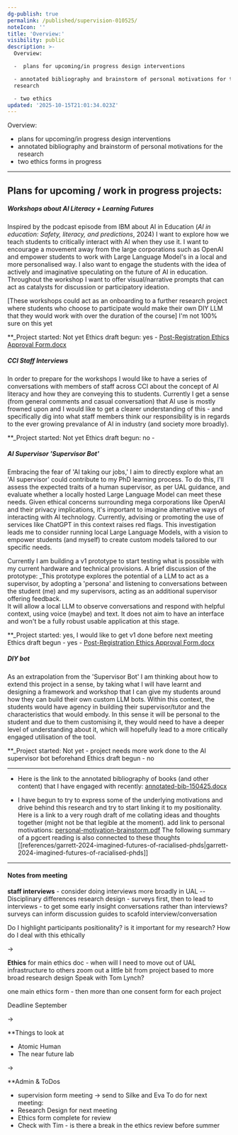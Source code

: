```yaml
---
dg-publish: true
permalink: /published/supervision-010525/
noteIcon: ''
title: 'Overview:'
visibility: public
description: >-
  Overview: 

  -  plans for upcoming/in progress design interventions 

  - annotated bibliography and brainstorm of personal motivations for the
  research

  - two ethics
updated: '2025-10-15T21:01:34.023Z'
---
```


Overview: 
-  plans for upcoming/in progress design interventions 
- annotated bibliography and brainstorm of personal motivations for the research
- two ethics forms in progress
---
## Plans for upcoming / work in progress projects:

##### **Workshops about AI Literacy + Learning Futures**

Inspired by the podcast episode from IBM about AI in Education (_AI in education: Safety, literacy, and predictions_, 2024) I want to explore how we teach students to critically interact with AI when they use it. I want to encourage a movement away from the large corporations such as OpenAI and empower students to work with Large Language Model's in a local and more personalised way. I also want to engage the students with the idea of actively and imaginative speculating on the future of AI in education. Throughout the workshop I want to offer visual/narrative prompts that can act as catalysts for discussion or participatory ideation. 

[These workshops could act as an onboarding to a further research project where students who choose to participate would make their own DIY LLM that they would work with over the duration of the course] I'm not 100% sure on this yet

**_Project started: Not yet
Ethics draft begun: yes - [Post-Registration Ethics Approval Form.docx](https://artslondon-my.sharepoint.com/:w:/g/personal/m_henryrichards_arts_ac_uk/EQFsS-R_RPtBqZBkJ0xRQ_wBZSpjZL5J8jF3MaSinSoBtQ?e=zf8WHQ)

##### **CCI Staff Interviews**
In order to prepare for the workshops I would like to have a series of conversations with members of staff across CCI about the concept of AI literacy and how they are conveying this to students. Currently I get a sense (from general comments and casual conversation) that AI use is mostly frowned upon and I would like to get a clearer understanding of this - and specifically dig into what staff members think our responsibility is in regards to the ever growing prevalance of AI in industry (and society more broadly).

**_Project started: Not yet
Ethics draft begun: no - 

##### **AI Supervisor 'Supervisor Bot'**
Embracing the fear of 'AI taking our jobs,' I aim to directly explore what an 'AI supervisor' could contribute to my PhD learning process. To do this, I'll assess the expected traits of a human supervisor, as per UAL guidance, and evaluate whether a locally hosted Large Language Model can meet these needs. Given ethical concerns surrounding mega corporations like OpenAI and their privacy implications, it's important to imagine alternative ways of interacting with AI technology. Currently, advising or promoting the use of services like ChatGPT in this context raises red flags. This investigation leads me to consider running local Large Language Models, with a vision to empower students (and myself) to create custom models tailored to our specific needs.

Currently I am building a v1 prototype to start testing what is possible with my current hardware and technical provisions. A brief discussion of the prototype:
	_This prototype explores the potential of a LLM to act as a supervisor, by adopting a 'persona' and listening to conversations between the student (me) and my supervisors, acting as an additional supervisor offering feedback.  
	It will allow a local LLM to observe conversations and respond with helpful context, using voice (maybe) and text.  It does not aim to have an interface and won't be a fully robust usable application at this stage.

**_Project started: yes, I would like to get v1 done before next meeting
Ethics draft begun - yes - [Post-Registration Ethics Approval Form.docx](https://artslondon-my.sharepoint.com/:w:/g/personal/m_henryrichards_arts_ac_uk/ETHO3OK4_rhHibgo1aCSRx0BlEbWId8K5tBCbi9E1KlTeg?e=Dd1Brt)

##### **DIY bot**
As an extrapolation from the 'Supervisor Bot' I am thinking about how to extend this project in a sense, by taking what I will have learnt and designing a framework and workshop that I can give my students around how they can build their own custom LLM bots. Within this context, the students would have agency in building their supervisor/tutor and the characteristics that would embody. In this sense it will be personal to the student and due to them customising it, they would need to have a deeper level of understanding about it, which will hopefully lead to a more critically engaged utilisation of the tool.

**_Project started: Not yet - project needs more work done to the AI supervisor bot beforehand
Ethics draft begun - no

---
- Here is the link to the annotated bibliography of books (and other content) that I have engaged with recently: [annotated-bib-150425.docx](https://artslondon-my.sharepoint.com/:w:/g/personal/m_henryrichards_arts_ac_uk/EcKOdFtIXCROgx_lwNNEKcQB7too-VKuIlSpJuuIPx1NMQ?e=HL5i1q)

- I have begun to try to express some of the underlying motivations and drive behind this research and try to start linking it to my positionality. Here is a link to a very rough draft of me collating ideas and thoughts together (might not be that legible at the moment). add link to personal motivations: [personal-motivation-brainstorm.pdf](https://artslondon-my.sharepoint.com/:b:/g/personal/m_henryrichards_arts_ac_uk/EVSx9DNFiZJIsHu-fT9ELzwByNgXs0NEc_aZFMRC-kuXPg?e=1dtBpr) The following summary of a pgcert reading is also connected to these thoughts [[references/garrett-2024-imagined-futures-of-racialised-phds\|garrett-2024-imagined-futures-of-racialised-phds]]

---

<!-- **Questions / Topics to discuss 

 1. Student support fund (there seems to be a sperate one for CCI - what does this mean?) Can I apply to go to conferences if I am not presenting (main SSF seems to state this, but CCI one doesn't)

![cci ssf screenshot](/img/user/images/cci-ssf.png)

2. ~~does the post-registration ethics form cover everything - like an umbrella ethics? For each study would I need to fill in a seperate ethics form **YES
3. ~~advice about how to conduct or do the staff interviews as everyone is super busy. I don;t want to do a quesitonaire that might be easier and more time constraint beneficial. I want it to be more personable
4. ~~I am away 15th June to 13th July
5. is it beneficial to keep the workshops and bot making restricted to just MSc students? -->

#### Notes from meeting

**staff interviews** - 
consider doing interviews more broadly in UAL -- Disciplinary differences 
research design - surveys first, then to lead to interviews - to get some early insight 
conversations rather than interviews?
surveys can inform discussion guides to scafold interview/conversation

Do I highlight participants positionality? is it important for my research? How do I deal with this ethically

->

**Ethics**
for main ethics doc - when will I need to move out of UAL infrastructure to others
zoom out a little bit from project based to more broad research design
Speak with Tom Lynch?

one main ethics form - then more than one consent form for each project 


Deadline September

->

**Things to look at
- Atomic Human
- The near future lab

->

**Admin & ToDos
- supervision form meeting -> send to Silke and Eva
To do for next meeting:
- Research Design for next meeting 
- Ethics form complete for review
- Check with Tim - is there a break in the ethics review before summer
